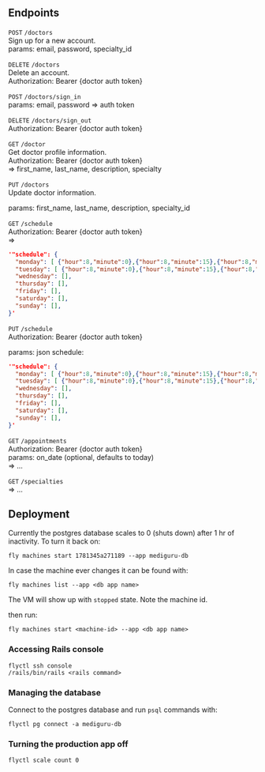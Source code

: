 ## Endpoints

`POST`     `/doctors`  
Sign up for a new account.  
params: email, password, specialty_id

`DELETE`   `/doctors`  
Delete an account.  
Authorization: Bearer {doctor auth token}

`POST`   `/doctors/sign_in`  
params: email, password
=> auth token

`DELETE`   `/doctors/sign_out`  
Authorization: Bearer {doctor auth token}

`GET` `/doctor`  
Get doctor profile information.  
Authorization: Bearer {doctor auth token}  
=> first_name, last_name, description, specialty

`PUT` `/doctors`  
Update doctor information.

params: first_name, last_name, description, specialty_id

`GET` `/schedule`  
Authorization: Bearer {doctor auth token}  
=>
```json
'"schedule": {
  "monday": [ {"hour":8,"minute":0},{"hour":8,"minute":15},{"hour":8,"minute":30} ],
  "tuesday": [ {"hour":8,"minute":0},{"hour":8,"minute":15},{"hour":8,"minute":30} ],
  "wednesday": [],
  "thursday": [],
  "friday": [],
  "saturday": [],
  "sunday": [],
}'
```

`PUT` `/schedule`  
Authorization: Bearer {doctor auth token}

params: json schedule:
```json
'"schedule": {
  "monday": [ {"hour":8,"minute":0},{"hour":8,"minute":15},{"hour":8,"minute":30} ],
  "tuesday": [ {"hour":8,"minute":0},{"hour":8,"minute":15},{"hour":8,"minute":30} ],
  "wednesday": [],
  "thursday": [],
  "friday": [],
  "saturday": [],
  "sunday": [],
}'
```

`GET` `/appointments`  
Authorization: Bearer {doctor auth token}   
params: on_date (optional, defaults to today)  
=> ...

`GET` `/specialties`  
=> ...

## Deployment

Currently the postgres database scales to 0 (shuts down) after 1 hr of inactivity. To turn it back on:

```
fly machines start 1781345a271189 --app mediguru-db
```

In case the machine ever changes it can be found with:
```
fly machines list --app <db app name>
```
The VM will show up with `stopped` state. Note the machine id.

then run:
```
fly machines start <machine-id> --app <db app name>
```

### Accessing Rails console

```
flyctl ssh console
/rails/bin/rails <rails command>
```

### Managing the database
Connect to the postgres database and run `psql` commands with:
```
flyctl pg connect -a mediguru-db
```

### Turning the production app off

```
flyctl scale count 0
```